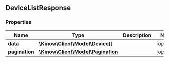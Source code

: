 ## DeviceListResponse

### Properties
Name | Type | Description | Notes
------------ | ------------- | ------------- | -------------
**data** | [**\Kinow\Client\Model\Device[]**](#Device) |  | [optional] 
**pagination** | [**\Kinow\Client\Model\Pagination**](#Pagination) |  | [optional] 


